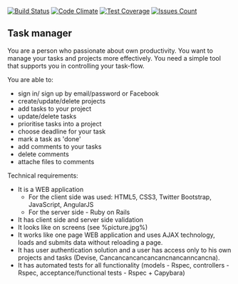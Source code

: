 [![Build Status](https://travis-ci.org/leksster/todo_v2.svg?branch=master)](https://travis-ci.org/leksster/todo_v2)
[![Code Climate](https://codeclimate.com/github/leksster/todo_v2/badges/gpa.svg)](https://codeclimate.com/github/leksster/todo_v2)
[![Test Coverage](https://codeclimate.com/github/leksster/todo_v2/badges/coverage.svg)](https://codeclimate.com/github/leksster/todo_v2/coverage)
[![Issues Count](https://codeclimate.com/github/leksster/todo_v2/badges/issue_count.svg)](https://codeclimate.com/github/leksster/todo_v2)

## Task manager

You are a person who passionate about own productivity. You want to manage your tasks and projects more effectively. You need a simple tool that supports you in controlling your task-flow.

You are able to:
  - sign in/ sign up by email/password or Facebook
  - create/update/delete projects
  - add tasks to your project
  - update/delete tasks
  - prioritise tasks into a project
  - choose deadline for your task
  - mark a task as 'done'
  - add comments to your tasks
  - delete comments
  - attache files to comments

Technical requirements:
  - It is a WEB application
    - For the client side was used: HTML5, CSS3, Twitter Bootstrap, JavaScript, AngularJS
    - For the server side - Ruby on Rails
  - It has client side and server side validation
  - It looks like on screens (see %picture.jpg%)
  - It works like one page WEB application and uses AJAX technology, loads and submits data without reloading a page.
  - It has user authentication solution and a user has access only to his own projects and tasks (Devise, Cancancancancancancnancanncancna).
  - It has automated tests for all functionality (models - Rspec, controllers - Rspec, acceptance/functional tests - Rspec + Capybara)
